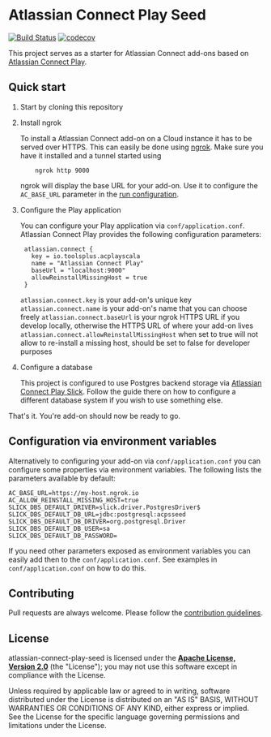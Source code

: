 Atlassian Connect Play Seed
===========================

[![Build Status](https://travis-ci.org/toolsplus/atlassian-connect-play-seed.svg?branch=master)](https://travis-ci.org/toolsplus/atlassian-connect-play-seed)
[![codecov](https://codecov.io/gh/toolsplus/atlassian-connect-play-seed/branch/master/graph/badge.svg)](https://codecov.io/gh/toolsplus/atlassian-connect-play-seed)


This project serves as a starter for Atlassian Connect add-ons
based on [Atlassian Connect Play](atlassian-connect-play).

## Quick start

1. Start by cloning this repository 
1. Install ngrok

    To install a Atlassian Connect add-on on a Cloud instance it has to be served 
    over HTTPS. This can easily be done using [ngrok](ngrok). Make sure you have it
    installed and a tunnel started using
           
           ngrok http 9000
           
    ngrok will display the base URL for your add-on. Use it to configure the `AC_BASE_URL`
    parameter in the [run configuration](#run-configuration).

1. Configure the Play application

    You can configure your Play application via `conf/application.conf`.
    Atlassian Connect Play provides the following configuration parameters:
    
        atlassian.connect {
          key = io.toolsplus.acplayscala
          name = "Atlassian Connect Play"
          baseUrl = "localhost:9000"
          allowReinstallMissingHost = true
        }
        
    `atlassian.connect.key` is your add-on's unique key
    `atlassian.connect.name` is your add-on's name that you can choose freely
    `atlassian.connect.baseUrl` is your ngrok HTTPS URL if you develop locally, 
    otherwise the HTTPS URL of where your add-on lives
    `atlassian.connect.allowReinstallMissingHost` when set to true will not allow
    to re-install a missing host, should be set to false for developer purposes
    
1. Configure a database

    This project is configured to use Postgres backend storage via 
    [Atlassian Connect Play Slick](atlassian-connect-play-slick). Follow the guide
    there on how to configure a different database system if you wish to use something
    else.
    
That's it. You're add-on should now be ready to go.

## Configuration via environment variables

Alternatively to configuring your add-on via `conf/application.conf` you can configure
some properties via environment variables. The following lists the parameters
available by default:

    AC_BASE_URL=https://my-host.ngrok.io
    AC_ALLOW_REINSTALL_MISSING_HOST=true
    SLICK_DBS_DEFAULT_DRIVER=slick.driver.PostgresDriver$
    SLICK_DBS_DEFAULT_DB_URL=jdbc:postgresql:acpsseed
    SLICK_DBS_DEFAULT_DB_DRIVER=org.postgresql.Driver
    SLICK_DBS_DEFAULT_DB_USER=sa
    SLICK_DBS_DEFAULT_DB_PASSWORD=
    
If you need other parameters exposed as environment variables you can easily add
then to the `conf/application.conf`. See examples in `conf/application.conf` on 
how to do this.


## Contributing
 
Pull requests are always welcome. Please follow the [contribution guidelines](CONTRIBUTING.md).
    
## License

atlassian-connect-play-seed is licensed under the **[Apache License, Version 2.0][apache]** (the
"License"); you may not use this software except in compliance with the License.

Unless required by applicable law or agreed to in writing, software
distributed under the License is distributed on an "AS IS" BASIS,
WITHOUT WARRANTIES OR CONDITIONS OF ANY KIND, either express or implied.
See the License for the specific language governing permissions and
limitations under the License.

[atlassian-connect-play]: https://github.com/toolsplus/atlassian-connect-play
[atlassian-connect-play-slick]: https://github.com/toolsplus/atlassian-connect-play-slick
[ngrok]: https://ngrok.com/
[apache]: http://www.apache.org/licenses/LICENSE-2.0